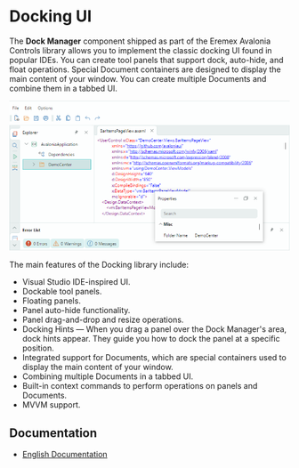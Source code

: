 # Docking UI

The **Dock Manager** component shipped as part of the Eremex Avalonia Controls library allows you to implement the classic docking UI found in popular IDEs. You can create tool panels that support dock, auto-hide, and float operations. Special Document containers are designed to display the main content of your window. You can create multiple Documents and combine them in a tabbed UI.

![docking-ui](images/docking-ui.png)

The main features of the Docking library include:

- Visual Studio IDE-inspired UI.
- Dockable tool panels.
- Floating panels.
- Panel auto-hide functionality.
- Panel drag-and-drop and resize operations.
- Docking Hints — When you drag a panel over the Dock Manager's area, dock hints appear. They guide you how to dock the panel at a specific position.
- Integrated support for Documents, which are special containers used to display the main content of your window.
- Combining multiple Documents in a tabbed UI.
- Built-in context commands to perform operations on panels and Documents.
- MVVM support.

## Documentation

- [English Documentation](https://eremexcontrols.net/articles/controls/docking.html)
